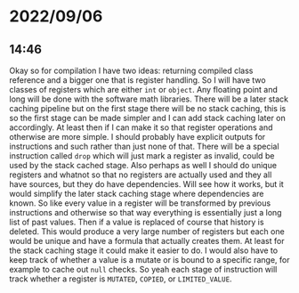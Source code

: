 # 2022/09/06

## 14:46

Okay so for compilation I have two ideas: returning compiled class reference 
and
a bigger one that is register handling. So I will have two classes of registers
which are either `int` or `object`. Any floating point and long will be done
with the software math libraries. There will be a later stack caching pipeline
but on the first stage there will be no stack caching, this is so the first
stage can be made simpler and I can add stack caching later on accordingly.
At least then if I can make it so that register operations and otherwise are
more simple. I should probably have explicit outputs for instructions and
such rather than just none of that. There will be a special instruction called
`drop` which will just mark a register as invalid, could be used by the stack
cached stage. Also perhaps as well I should do unique registers and whatnot so
that no registers are actually used and they all have sources, but they do have
dependencies. Will see how it works, but it would simplify the later stack
caching stage where dependencies are known. So like every value in a register
will be transformed by previous instructions and otherwise so that way
everything is essentially just a long list of past values. Then if a value
is replaced of course that history is deleted. This would produce a very large
number of registers but each one would be unique and have a formula that
actually creates them. At least for the stack caching stage it could make it
easier to do. I would also have to keep track of whether a value is a mutate
or is bound to a specific range, for example to cache out `null` checks. So
yeah each stage of instruction will track whether a register is `MUTATED`, 
`COPIED`, or `LIMITED_VALUE`.